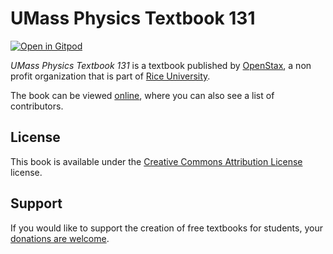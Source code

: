 # UMass Physics Textbook 131

[![Open in Gitpod](https://gitpod.io/button/open-in-gitpod.svg)](https://gitpod.io/from-referrer/)

_UMass Physics Textbook 131_ is a textbook published by [OpenStax](https://openstax.org/), a non profit organization that is part of [Rice University](https://www.rice.edu/).

The book can be viewed [online](https://github.com/cnx-user-books/cnxbook-umass-physics-textbook-131/releases/latest), where you can also see a list of contributors.

## License
This book is available under the [Creative Commons Attribution License](./LICENSE) license.

## Support
If you would like to support the creation of free textbooks for students, your [donations are welcome](https://riceconnect.rice.edu/donation/support-openstax-banner).
